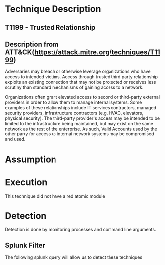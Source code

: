 # Technique Description
## T1199 - Trusted Relationship
## Description from ATT&CK(https://attack.mitre.org/techniques/T1199) 
Adversaries may breach or otherwise leverage organizations who have access to intended victims. Access through trusted third party relationship exploits an existing connection that may not be protected or receives less scrutiny than standard mechanisms of gaining access to a network.

Organizations often grant elevated access to second or third-party external providers in order to allow them to manage internal systems. Some examples of these relationships include IT services contractors, managed security providers, infrastructure contractors (e.g. HVAC, elevators, physical security). The third-party provider's access may be intended to be limited to the infrastructure being maintained, but may exist on the same network as the rest of the enterprise. As such, Valid Accounts used by the other party for access to internal network systems may be compromised and used.

# Assumption

# Execution
This technique did not have a red atomic module

# Detection
Detection is done by monitoring processes and command line arguments.

## Splunk Filter
The following splunk query will allow us to detect these techniques